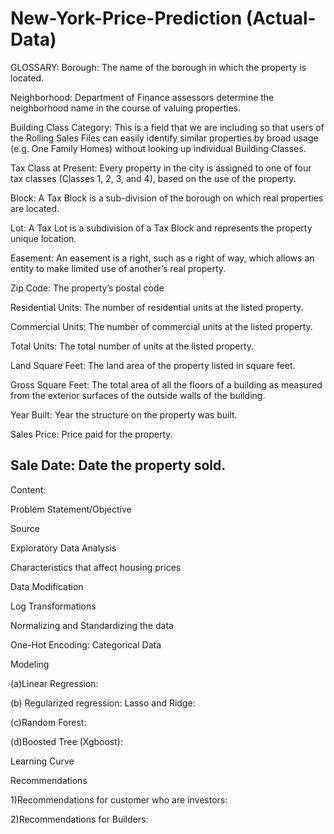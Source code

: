 # New-York-Price-Prediction (Actual-Data)

GLOSSARY:
Borough:
The name of the borough in which the property is located.

Neighborhood:
Department of Finance assessors determine the neighborhood name in the course of valuing properties. 

Building Class Category:
This is a field that we are including so that users of the Rolling Sales Files can easily identify similar properties by broad usage
(e.g. One Family Homes) without looking up individual Building Classes. 

Tax Class at Present:
Every property in the city is assigned to one of four tax classes (Classes 1, 2, 3, and 4), based on the use of the property.

Block:
A Tax Block is a sub-division of the borough on which real properties are located.

Lot:
A Tax Lot is a subdivision of a Tax Block and represents the property unique location.

Easement:
An easement is a right, such as a right of way, which allows an entity to make limited use of another’s real property. 

Zip Code: The property’s postal code

Residential Units:
The number of residential units at the listed property.

Commercial Units:
The number of commercial units at the listed property.

Total Units:
The total number of units at the listed property.

Land Square Feet:
The land area of the property listed in square feet.

Gross Square Feet:
The total area of all the floors of a building as measured from the exterior surfaces of the outside walls of the building.

Year Built:
Year the structure on the property was built.

Sales Price:
Price paid for the property.

Sale Date:
Date the property sold.
----------------------------------------------------------------------------------------------------------------------------------------
Content:

Problem Statement/Objective

Source

Exploratory Data Analysis	

Characteristics that affect housing prices	

Data Modification	

Log Transformations	

Normalizing and Standardizing the data	

One-Hot Encoding: Categorical Data

Modeling	

(a)Linear Regression:	

(b) Regularized regression: Lasso and Ridge:	

(c)Random Forest:	

(d)Boosted Tree (Xgboost):	

Learning Curve	

Recommendations	

1)Recommendations for customer who are investors:	

2)Recommendations for Builders:	




